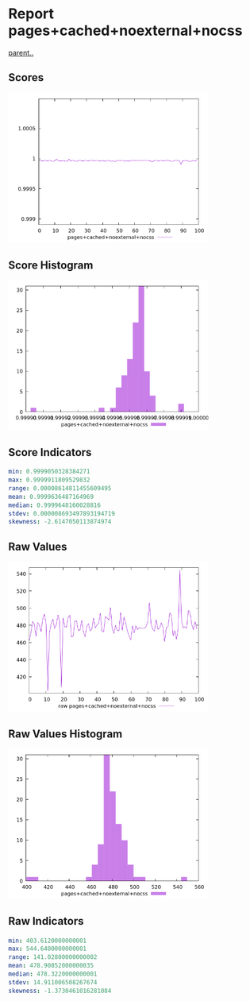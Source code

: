 # Report pages+cached+noexternal+nocss

[parent..](./..)  


## Scores

![score](./score.png)  

## Score Histogram

![hist](./hist.png)  

## Score Indicators

```yaml
min: 0.9999050328384271
max: 0.9999911809529832
range: 0.00008614811455609495
mean: 0.9999636487164969
median: 0.9999648160028816
stdev: 0.000008693497893194719
skewness: -2.6147050113874974

```

## Raw Values

![raw](./raw.png)  

## Raw Values Histogram

![raw hist](./raw_hist.png)  

## Raw Indicators

```yaml
min: 403.6120000000001
max: 544.6400000000001
range: 141.02800000000002
mean: 478.90852000000035
median: 478.3220000000001
stdev: 14.911006508267674
skewness: -1.3730461016281084

```

<style>
  img {
    max-width: 80%;
  }
</style>
      
